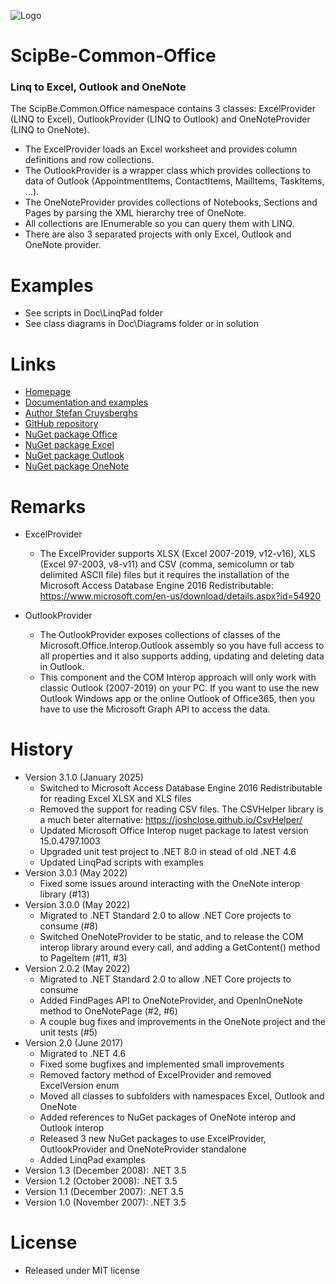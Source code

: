 ![Logo](Doc/Images/ScipBe.Common.Office.png) 
# ScipBe-Common-Office
### Linq to Excel, Outlook and OneNote

The ScipBe.Common.Office namespace contains 3 classes: ExcelProvider (LINQ to Excel), OutlookProvider (LINQ to Outlook) and OneNoteProvider (LINQ to OneNote). 
- The ExcelProvider loads an Excel worksheet and provides column definitions and row collections. 
- The OutlookProvider is a wrapper class which provides collections to data of Outlook (AppointmentItems, ContactItems, MailItems, TaskItems, ...). 
- The OneNoteProvider provides collections of Notebooks, Sections and Pages by parsing the XML hierarchy tree of OneNote. 
- All collections are IEnumerable so you can query them with LINQ. 
- There are also 3 separated projects with only Excel, Outlook and OneNote provider.

Examples
=================================================================

- See scripts in Doc\LinqPad folder
- See class diagrams in Doc\Diagrams folder or in solution

Links
=================================================================

- [Homepage](http://www.scip.be)
- [Documentation and examples](http://www.scip.be/index.php?Page=ComponentsNETOfficeItems)
- [Author Stefan Cruysberghs](http://www.scip.be/index.php?Page=AboutMe)
- [GitHub repository](https://github.com/scipbe/ScipBe-Common-Office)
- [NuGet package Office](https://www.nuget.org/packages/ScipBe.Common.Office)
- [NuGet package Excel](https://www.nuget.org/packages/ScipBe.Common.Office.Excel)
- [NuGet package Outlook](https://www.nuget.org/packages/ScipBe.Common.Office.Outlook)
- [NuGet package OneNote](https://www.nuget.org/packages/ScipBe.Common.Office.OneNote)

Remarks
=================================================================

- ExcelProvider
  - The ExcelProvider supports XLSX (Excel 2007-2019, v12-v16), XLS (Excel 97-2003, v8-v11) and CSV (comma, semicolumn or tab delimited ASCII file) files but it requires the installation of the Microsoft Access Database Engine 2016 Redistributable: https://www.microsoft.com/en-us/download/details.aspx?id=54920

- OutlookProvider
  - The OutlookProvider exposes collections of classes of the Microsoft.Office.Interop.Outlook assembly so you have full access to all properties and it also supports adding, updating and deleting data in Outlook. 
  - This component and the COM Interop approach will only work with classic Outlook (2007-2019) on your PC. If you want to use the new Outlook Windows app or the online Outlook of Office365, then you have to use the Microsoft Graph API to access the data.

History
=================================================================
- Version 3.1.0 (January 2025)
  - Switched to Microsoft Access Database Engine 2016 Redistributable for reading Excel XLSX and XLS files
  - Removed the support for reading CSV files. The CSVHelper library is a much beter alternative: https://joshclose.github.io/CsvHelper/
  - Updated Microsoft Office Interop nuget package to latest version 15.0.4797.1003
  - Upgraded unit test project to .NET 8.0 in stead of old .NET 4.6
  - Updated LinqPad scripts with examples
- Version 3.0.1 (May 2022)
  - Fixed some issues around interacting with the OneNote interop library (#13)
- Version 3.0.0 (May 2022)
  - Migrated to .NET Standard 2.0 to allow .NET Core projects to consume (#8)
  - Switched OneNoteProvider to be static, and to release the COM interop library around every call, and adding a GetContent() method to PageItem (#11, #3)
- Version 2.0.2 (May 2022)
  - Migrated to .NET Standard 2.0 to allow .NET Core projects to consume
  - Added FindPages API to OneNoteProvider, and OpenInOneNote method to OneNotePage (#2, #6)
  - A couple bug fixes and improvements in the OneNote project and the unit tests (#5)
- Version 2.0 (June 2017)
  - Migrated to .NET 4.6
  - Fixed some bugfixes and implemented small improvements
  - Removed factory method of ExcelProvider and removed ExcelVersion enum
  - Moved all classes to subfolders with namespaces Excel, Outlook and OneNote
  - Added references to NuGet packages of OneNote interop and Outlook interop
  - Released 3 new NuGet packages to use ExcelProvider, OutlookProvider and OneNoteProvider standalone
  - Added LinqPad examples
- Version 1.3 (December 2008): .NET 3.5
- Version 1.2 (October 2008): .NET 3.5
- Version 1.1 (December 2007): .NET 3.5
- Version 1.0 (November 2007): .NET 3.5

License
=================================================================

- Released under MIT license